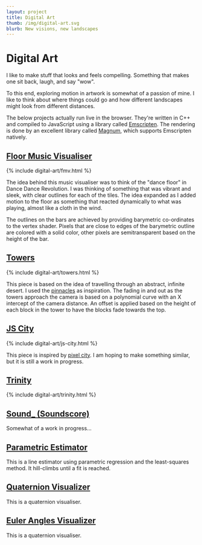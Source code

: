 ```yaml
---
layout: project
title: Digital Art
thumb: /img/digital-art.svg
blurb: New visions, new landscapes
---
```


<script src="{{ "/js/three.min.js" | prepend: site.baseurl }} "></script>

Digital Art
===========

I like to make stuff that looks and feels compelling. Something that makes one
sit back, laugh, and say "wow".

To this end, exploring motion in artwork is somewhat of a passion of mine. I
like to think about where things could go and how different landscapes might
look from different distances.

The below projects actually run live in the browser. They're written in
C++ and compiled to JavaScript using a library called [Emscripten](http://github.com/kripken/emscripten).
The rendering is done by an excellent library called [Magnum](http://github.com/mosra/magnum),
which supports Emscripten natively.

[Floor Music Visualiser](/artwork/fmv)
----------------------

{% include digital-art/fmv.html %}

The idea behind this music visualiser was to think of the "dance floor"
in Dance Dance Revolution. I was thinking of something that was vibrant and
sleek, with clear outlines for each of the tiles. The idea expanded as I
added motion to the floor as something that reacted dynamically to what was
playing, almost like a cloth in the wind.

The outlines on the bars are achieved by providing barymetric co-ordinates
to the vertex shader. Pixels that are close to edges of the barymetric
outline are colored with a solid color, other pixels are semitransparent
based on the height of the bar.

[Towers](/artwork/towers)
------

{% include digital-art/towers.html %}

This piece is based on the idea of travelling through an abstract, infinite
desert. I used the [pinnacles](https://en.wikipedia.org/wiki/The_Pinnacles_(Western_Australia))
as inspiration. The fading in and out as the towers approach the camera
is based on a polynomial curve with an X intercept of the camera distance. An
offset is applied based on the height of each block in the tower to have
the blocks fade towards the top.


[JS City](/artwork/jscity)
-------

{% include digital-art/js-city.html %}

This piece is inspired by [pixel city](https://www.youtube.com/watch?v=-d2-PtK4F6Y).
I am hoping to make something similar, but it is still a work in progress.


[Trinity](/artwork/trinity)
-------

{% include digital-art/trinity.html %}

[Sound_ (Soundscore)](/artwork/sound_)
-------

Somewhat of a work in progress...

[Parametric Estimator](/artwork/parametric-fit)
-------

This is a line estimator using parametric regression and the least-squares
method. It hill-climbs until a fit is reached.

[Quaternion Visualizer](/artwork/quaternions)
-------

This is a quaternion visualiser.

[Euler Angles Visualizer](/artwork/euler)
-------

This is a quaternion visualiser.
